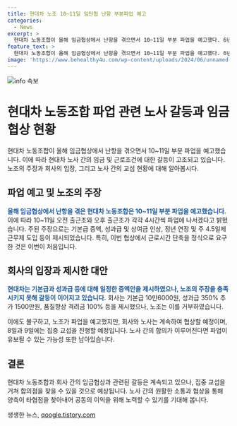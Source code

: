 ```yaml
---
title: 현대차 노조 10~11일 임단협 난항 부분파업 예고
categories:
  - News
excerpt: >
  현대차 노동조합이 올해 임금협상에서 난항을 겪으면서 10~11일 부분 파업을 예고했다. 6년 만에 처음이라는 이번 파업은 기본급, 성과급, 상여금 및 근로시간 단축 등을 요구하는 노조의 주장과 회사 측의 제안 사이에 이루어진 갈등의 결과로 보인다. 회사와 노조는 이에 대한 집중 교섭에 임하며 합의를 도출한다면 파업을 유보할 가능성도 남아있다.
feature_text: >
  현대차 노동조합이 올해 임금협상에서 난항을 겪으면서 10~11일 부분 파업을 예고했다. 6년 만에 처음이라는 이번 파업은 기본급, 성과급, 상여금 및 근로시간 단축 등을 요구하는 노조의 주장과 회사 측의 제안 사이에 이루어진 갈등의 결과로 보인다. 회사와 노조는 이에 대한 집중 교섭에 임하며 합의를 도출한다면 파업을 유보할 가능성도 남아있다.
image: 'https://www.behealthy4u.com/wp-content/uploads/2024/06/unnamed-file.png'
---
```


<p><img src="https://www.behealthy4u.com/wp-content/uploads/2024/06/unnamed-file.png" alt="info 속보" /></p>

<h1>현대차 노동조합 파업 관련 노사 갈등과 임금 협상 현황</h1>

<p data-ke-size="size16">현대차 노동조합이 올해 임금협상에서 난항을 겪으면서 10~11일 부분 파업을 예고했습니다. 이에 따라 현대차 노사 간의 임금 및 근로조건에 대한 갈등이 고조되고 있습니다. 노조의 주장과 회사의 입장, 그리고 노사 간의 교섭 현황에 대해 알아봅시다.</p>

<h2 data-ke-size="size26">파업 예고 및 노조의 주장</h2>

<p><b><span style="color: #1a5490;">올해 임금협상에서 난항을 겪은 현대차 노동조합은 10~11일 부분 파업을 예고했습니다.</span></b> 이에 따라 10~11일 오전 출근조와 오후 출근조가 각각 4시간씩 파업에 나서겠다고 밝혔습니다. 주된 주장으로는 기본급 증액, 성과급 및 상여금 인상, 정년 연장 및 주 4.5일제 근무제 도입 등이 제시되었습니다. 특히, 이번 협상에서 근로시간 단축을 정식으로 요구한 것은 이번이 처음입니다.</p>

<h2 data-ke-size="size26">회사의 입장과 제시한 대안</h2>

<p><b><span style="color: #1a5490;">현대차는 기본급과 성과급 등에 대해 일정한 증액안을 제시하였으나, 노조의 주장을 충족시키지 못해 갈등이 이어지고 있습니다.</span></b> 회사는 기본급 10만6000원, 성과급 350% 추가 1500만원, 품질향상 격려금 100% 등을 제시했으나, 노조는 이를 거부하였습니다.</p>

<p>이에도 불구하고, 노조가 파업을 예고했지만, 회사와 노사는 계속하여 협상할 예정이며, 8일과 9일에는 집중 교섭을 진행할 예정입니다. 노사 간의 합의가 이루어진다면 파업이 유보될 수 있는 가능성 또한 남아있습니다.</p>

<h2 data-ke-size="size26">결론</h2>

<p>현대차 노동조합과 회사 간의 임금협상과 관련된 갈등은 계속되고 있으나, 집중 교섭을 거쳐 합의점을 찾을 수 있을 것으로 예상됩니다. 노사 간의 원활한 소통과 협상을 통해 양측이 타협점을 찾아내어 공동의 이익을 위해 노력할 수 있기를 기대해 봅니다.</p>
생생한 뉴스, <a href="https://qoogle.tistory.com" rel="dofollow">qoogle.tistory.com</a>


